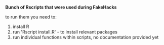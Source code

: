 **Bunch of Rscripts that were used during FakeHacks**

to run them you need to:
1. install R
2. run 'Rscript install.R' - to install relevant packages
3. run individual functions within scripts, no documentation provided yet
